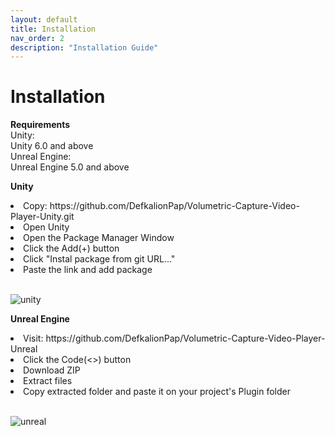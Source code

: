 ```yaml
---
layout: default
title: Installation
nav_order: 2
description: "Installation Guide"
---
```


# Installation

**Requirements** <br>
Unity: <br>
Unity 6.0 and above <br>
Unreal Engine: <br>
Unreal Engine 5.0 and above <br>

**Unity** <br>
<li>Copy: https://github.com/DefkalionPap/Volumetric-Capture-Video-Player-Unity.git</li>
<li>Open Unity</li>
<li>Open the Package Manager Window</li>
<li>Click the Add(+) button</li>
<li>Click "Instal package from git URL..."</li>
<li>Paste the link and add package</li><br>

![unity](https://github.com/user-attachments/assets/2b38320e-b474-4bed-a10e-0259b1b1bd84)

**Unreal Engine** <br>
<li>Visit: https://github.com/DefkalionPap/Volumetric-Capture-Video-Player-Unreal</li>
<li>Click the Code(<>) button</li>
<li>Download ZIP</li>
<li>Extract files</li>
<li>Copy extracted folder and paste it on your project's Plugin folder</li><br>
  
![unreal](https://github.com/user-attachments/assets/bef22ec2-05a3-455a-8f3c-1b9824181a9a)

